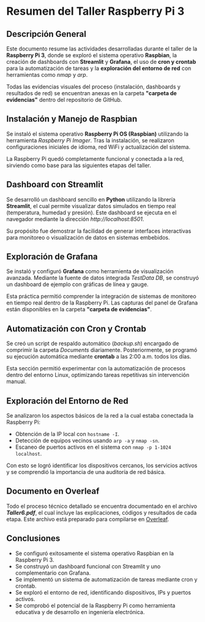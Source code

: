 <!DOCTYPE html>
<html lang="es">
<head>
  <meta charset="UTF-8">
  <meta name="viewport" content="width=device-width, initial-scale=1.0">
</head>
<body>

  <h1>Resumen del Taller Raspberry Pi 3</h1>

  <div class="section">
    <h2> Descripción General</h2>
    <p>
      Este documento resume las actividades desarrolladas durante el taller de la <strong>Raspberry Pi 3</strong>,
      donde se exploró el sistema operativo <strong>Raspbian</strong>, la creación de dashboards con <strong>Streamlit</strong> y <strong>Grafana</strong>,
      el uso de <strong>cron y crontab</strong> para la automatización de tareas y la <strong>exploración del entorno de red</strong> con herramientas como <em>nmap</em> y <em>arp</em>.
    </p>
    <p>
      Todas las evidencias visuales del proceso (instalación, dashboards y resultados de red)
      se encuentran anexas en la carpeta <strong>"carpeta de evidencias"</strong> dentro del repositorio de GitHub.
    </p>
  </div>

  <div class="section">
    <h2> Instalación y Manejo de Raspbian</h2>
    <p>
      Se instaló el sistema operativo <strong>Raspberry Pi OS (Raspbian)</strong> utilizando la herramienta
      <em>Raspberry Pi Imager</em>. Tras la instalación, se realizaron configuraciones iniciales de idioma, red WiFi y actualización del sistema.
    </p>
    <p>
      La Raspberry Pi quedó completamente funcional y conectada a la red, sirviendo como base para las siguientes etapas del taller.
    </p>
  </div>

  <div class="section">
    <h2> Dashboard con Streamlit</h2>
    <p>
      Se desarrolló un dashboard sencillo en <strong>Python</strong> utilizando la librería <strong>Streamlit</strong>,
      el cual permite visualizar datos simulados en tiempo real (temperatura, humedad y presión).
      Este dashboard se ejecuta en el navegador mediante la dirección <em>http://localhost:8501</em>.
    </p>
    <p>
      Su propósito fue demostrar la facilidad de generar interfaces interactivas para monitoreo o visualización de datos en sistemas embebidos.
    </p>
  </div>

  <div class="section">
    <h2> Exploración de Grafana</h2>
    <p>
      Se instaló y configuró <strong>Grafana</strong> como herramienta de visualización avanzada. 
      Mediante la fuente de datos integrada <em>TestData DB</em>, se construyó un dashboard de ejemplo con gráficas de línea y gauge.
    </p>
    <p>
      Esta práctica permitió comprender la integración de sistemas de monitoreo en tiempo real dentro de la Raspberry Pi.
      Las capturas del panel de Grafana están disponibles en la carpeta <strong>"carpeta de evidencias"</strong>.
    </p>
  </div>

  <div class="section">
    <h2> Automatización con Cron y Crontab</h2>
    <p>
      Se creó un script de respaldo automático (<em>backup.sh</em>) encargado de comprimir la carpeta <em>Documents</em> diariamente.
      Posteriormente, se programó su ejecución automática mediante <strong>crontab</strong> a las 2:00 a.m. todos los días.
    </p>
    <p>
      Esta sección permitió experimentar con la automatización de procesos dentro del entorno Linux,
      optimizando tareas repetitivas sin intervención manual.
    </p>
  </div>

  <div class="section">
    <h2> Exploración del Entorno de Red</h2>
    <p>
      Se analizaron los aspectos básicos de la red a la cual estaba conectada la Raspberry Pi:
    </p>
    <ul>
      <li>Obtención de la IP local con <code>hostname -I</code>.</li>
      <li>Detección de equipos vecinos usando <code>arp -a</code> y <code>nmap -sn</code>.</li>
      <li>Escaneo de puertos activos en el sistema con <code>nmap -p 1-1024 localhost</code>.</li>
    </ul>
    <p>
      Con esto se logró identificar los dispositivos cercanos, los servicios activos y se comprendió la importancia de una auditoría de red básica.
    </p>
  </div>

  <div class="section">
    <h2> Documento en Overleaf</h2>
    <p>
      Todo el proceso técnico detallado se encuentra documentado en el archivo 
      <strong><em>Taller6.pdf</em></strong>, el cual incluye las explicaciones, códigos y resultados de cada etapa.
      Este archivo está preparado para compilarse en <a href="https://www.overleaf.com" target="_blank">Overleaf</a>.
    </p>
  </div>

  <div class="section">
    <h2> Conclusiones</h2>
    <ul>
      <li>Se configuró exitosamente el sistema operativo Raspbian en la Raspberry Pi 3.</li>
      <li>Se construyó un dashboard funcional con Streamlit y uno complementario con Grafana.</li>
      <li>Se implementó un sistema de automatización de tareas mediante cron y crontab.</li>
      <li>Se exploró el entorno de red, identificando dispositivos, IPs y puertos activos.</li>
      <li>Se comprobó el potencial de la Raspberry Pi como herramienta educativa y de desarrollo en ingeniería electrónica.</li>
    </ul>
  </div>
</body>
</html>
